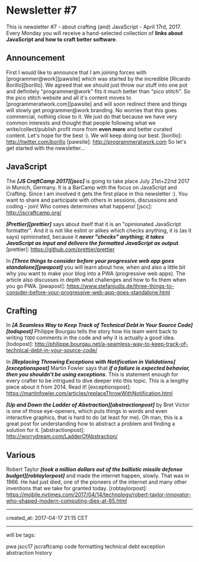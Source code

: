 # Newsletter #7

This is newsletter #7 - about crafting (and) JavaScript - April 17rd, 2017. Every Monday you will receive a hand-selected collection of **links about JavaScript and how to craft better software**.

## Announcement
First I would like to announce that I am joining forces with [programmer@work][pawsite] which was started by the incredible [Ricardo Borillo][borillo]. We agreed that we should just throw our stuff into one pot and definitely "programmer@work" fits it much better than "pico stitch". So the pico stitch website and all it's content moves to [programmeratwork.com][pawsite] and will soon redirect there and things will slowly get programmer@work branding. No worries that this goes commercial, nothing close to it. We just do that because we have very common interests and thought that people following what we write/collect/publish profit more from **even more** and better curated content. Let's hope for the best :). We will keep doing our best.
[borillo]: http://twitter.com/borillo
[pawsite]: http://programmeratwork.com
So let's get started with the newsletter...

## JavaScript

The ***[JS CraftCamp 2017][jscc]*** is going to take place July 21st+22nd 2017 in Munich, Germany. It is a BarCamp with the focus on JavaScript and Crafting. Since I am involved it gets the first place in this newsletter :). You want to share and participate with others in sessions, discussions and coding - join! Who comes determines what happens!
[jscc]: http://jscraftcamp.org/

***[Prettier][prettier]*** says about itself that it is an "opinionated JavaScript formatter". And it is not like eslint or alikes which checks anything, it is (as it says) opinionated, because it ***never "checks" anything; it takes JavaScript as input and delivers the formatted JavaScript as output***.
[prettier]: https://github.com/prettier/prettier

In ***[Three things to consider before your progressive web app goes standalone][pwapost]*** you will learn about how, when and also a little bit why you want to make your blog into a PWA (progressive web apps). The article also discusses in depth what challenges and how to fix them when you go PWA.
[pwapost]: https://www.stefanjudis.de/three-things-to-consider-before-your-progressive-web-app-goes-standalone.html

## Crafting

In ***[A Seamless Way to Keep Track of Technical Debt in Your Source Code][todopost]*** Philippe Bourgau tells the story how his team went back to writing `TODO` comments in the code and why it is actually a good idea.
[todopost]: http://philippe.bourgau.net/a-seamless-way-to-keep-track-of-technical-debt-in-your-source-code/

In ***[Replacing Throwing Exceptions with Notification in Validations][exceptionspost]*** Martin Fowler says that ***if a failure is expected behavior, then you shouldn't be using exceptions***. This is statement enough for every crafter to be intrigued to dive deeper into this topic. This is a lengthy piece about it from 2014. Read it!
[exceptionspost]: https://martinfowler.com/articles/replaceThrowWithNotification.html

***[Up and Down the Ladder of Abstraction][abstractionpost]*** by Bret Victor is one of those eye-openers, which puts things in words and even interactive graphics, that is hard to do (at least for me). Oh man, this is a great post for understanding how to abstract a problem and finding a solution for it.
[abstractionpost]: http://worrydream.com/LadderOfAbstraction/

## Various

Robert Taylor ***[took a million dollars out of the ballistic missile defense budget][robtaylorpost]*** and made the internet happen, slowly. That was in 1966. He had just died, one of the pioneers of the internet and many other inventions that we take for granted today.
[robtaylorpost]: https://mobile.nytimes.com/2017/04/14/technology/robert-taylor-innovator-who-shaped-modern-computing-dies-at-85.html

---
created_at: 2017-04-17 21:15 CET

---
will be tags:

pwa
jscc17
jscraftcamp
code formatting
technical debt
exception
abstraction
history
